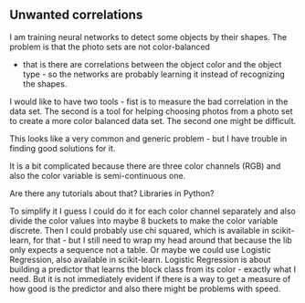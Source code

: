 ## Unwanted correlations

I am training neural networks to detect some objects by their shapes. The problem is that the photo sets are not color-balanced
- that is there are correlations between the object color and the object type - so the networks are probably learning it instead of recognizing the shapes.

I would like to have two tools - fist is to measure the bad correlation in the data set. The second is a tool for helping choosing
photos from a photo set to create a more color balanced data set. The second one might be difficult.

This looks like a very common and generic problem - but I have trouble in finding good solutions for it.

It is a bit complicated because there are three color channels (RGB) and also the color variable is semi-continuous one.

Are there any tutorials about that? Libraries in Python?

To simplify it I guess I could do it for each color channel separately and also divide the color values into maybe 8 buckets to make the color
variable discrete. Then I could probably use chi squared, which is available in scikit-learn, for that - but I still need to wrap my head around
that because the lib only expects a sequence not a table. Or maybe we could use Logistic Regression, also available in scikit-learn. Logistic Regression
is about building a predictor that learns the block class from its color - exactly what I need. But it is not immediately evident if there is a way
to get a measure of how good is the predictor and also there might be problems with speed.
